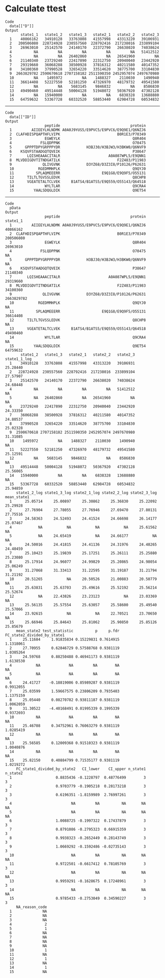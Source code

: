 # Calculate ttest 

    Code
      data[["D"]]
    Output
           state1_1   state1_2   state1_3   state2_1   state2_2   state2_3
      1    40866162   34910128   33763808   41557998   43313220   39106931
      2   200506080  228724928  230557560  228792416  217238016  233899104
      3    26963010   25142570   24140170   22372790   26638020   74038624
      4          NA         NA         NA         NA         NA   51412512
      5          NA         NA   26402860         NA   26541960         NA
      6    21140340   23729240   22417890   22312750   20940040   23442920
      7    29319660   36068288   38500928   37816312   40211580   40147352
      8    34100360   37990528   32654220   33514620   38775700   33104830
      9  2663829782 2590670618 2707158182 2511590350 2452957074 2497670980
      10         NA    1495972         NA    1488327    2110030    1490940
      11   36614408   52227550   52181250   47326970   48179732   49541580
      12         NA         NA    5683145    9846832         NA    8586830
      13   49490460   49514448   50004128   51948072   50367920   47302128
      14         NA   15940000         NA         NA    6838328   13688880
      15   64759632   53367728   60332520   58853440   62984728   60534832

---

    Code
      data[["ID"]]
    Output
                      peptide                                protein
      1         AIIEEYLHLNDMK A0A0J9YUS5/E9PVC5/E9PVC6/E9Q9E1/Q6NZJ6
      2  CLAFHDISPQAPTHFLVIPK                          B0R1E3/P70349
      3               EGWEYLK                                 Q8R404
      4             FSLQDPPNK                                 O70475
      5      GPPPTDPYGRPPPYDR            H3BJ30/H3BJW3/H3BKW0/Q6NVF9
      6    KSQVFSTAADGQTQVEIK                                 P38647
      7       LQISHEAAACITALR                      A0A087WPL5/E9QNN1
      8  MLVDDIGDVTITNDGATILK                          F2Z483/P11983
      9              QLIVGVNK            D3YZ68/D3Z3I8/P10126/P62631
      10           RGEDMMHPLK                                 Q9QYJ0
      11          SPLAQMEEERR                   E9Q1G8/E9Q9F5/O55131
      12      TILTLTGVSSLEDVK                                 Q8CHP8
      13      VGEATETALTCLVEK     B1ATS4/B1ATS5/E9Q559/O55143/Q64518
      14              WYLTLAR                                 Q9CRA4
      15         YAALSDQGLDIK                                 Q9ET54

---

    Code
      pData
    Output
                      peptide                                protein   state1_1
      1         AIIEEYLHLNDMK A0A0J9YUS5/E9PVC5/E9PVC6/E9Q9E1/Q6NZJ6   40866162
      2  CLAFHDISPQAPTHFLVIPK                          B0R1E3/P70349  200506080
      3               EGWEYLK                                 Q8R404   26963010
      4             FSLQDPPNK                                 O70475         NA
      5      GPPPTDPYGRPPPYDR            H3BJ30/H3BJW3/H3BKW0/Q6NVF9         NA
      6    KSQVFSTAADGQTQVEIK                                 P38647   21140340
      7       LQISHEAAACITALR                      A0A087WPL5/E9QNN1   29319660
      8  MLVDDIGDVTITNDGATILK                          F2Z483/P11983   34100360
      9              QLIVGVNK            D3YZ68/D3Z3I8/P10126/P62631 2663829782
      10           RGEDMMHPLK                                 Q9QYJ0         NA
      11          SPLAQMEEERR                   E9Q1G8/E9Q9F5/O55131   36614408
      12      TILTLTGVSSLEDVK                                 Q8CHP8         NA
      13      VGEATETALTCLVEK     B1ATS4/B1ATS5/E9Q559/O55143/Q64518   49490460
      14              WYLTLAR                                 Q9CRA4         NA
      15         YAALSDQGLDIK                                 Q9ET54   64759632
           state1_2   state1_3   state2_1   state2_2   state2_3 state1_1_log
      1    34910128   33763808   41557998   43313220   39106931     25.28440
      2   228724928  230557560  228792416  217238016  233899104     27.57907
      3    25142570   24140170   22372790   26638020   74038624     24.68448
      4          NA         NA         NA         NA   51412512           NA
      5          NA   26402860         NA   26541960         NA           NA
      6    23729240   22417890   22312750   20940040   23442920     24.33350
      7    36068288   38500928   37816312   40211580   40147352     24.80537
      8    37990528   32654220   33514620   38775700   33104830     25.02328
      9  2590670618 2707158182 2511590350 2452957074 2497670980     31.31085
      10    1495972         NA    1488327    2110030    1490940           NA
      11   52227550   52181250   47326970   48179732   49541580     25.12591
      12         NA    5683145    9846832         NA    8586830           NA
      13   49514448   50004128   51948072   50367920   47302128     25.56065
      14   15940000         NA         NA    6838328   13688880           NA
      15   53367728   60332520   58853440   62984728   60534832     25.94859
         state1_2_log state1_3_log state2_1_log state2_2_log state2_3_log mean_state1
      1      25.05714     25.00897     25.30862     25.36830     25.22092    25.29928
      2      27.76904     27.78055     27.76946     27.69470     27.80131    27.75516
      3      24.58363     24.52493     24.41524     24.66698     26.14177    25.07467
      4            NA           NA           NA           NA     25.61562          NA
      5            NA     24.65419           NA     24.66177           NA          NA
      6      24.50016     24.41815     24.41136     24.31976     24.48265    24.40459
      7      25.10423     25.19839     25.17251     25.26111     25.25880    25.23080
      8      25.17914     24.96077     24.99829     25.20865     24.98054    25.06249
      9      31.27068     31.33413     31.22595     31.19187     31.21794    31.21192
      10     20.51265           NA     20.50526     21.00883     20.50779          NA
      11     25.63831     25.63703     25.49616     25.52192     25.56214    25.52674
      12           NA     22.43826     23.23123           NA     23.03369          NA
      13     25.56135     25.57554     25.63057     25.58600     25.49540    25.57066
      14     23.92615           NA           NA     22.70521     23.70650          NA
      15     25.66946     25.84643     25.81062     25.90850     25.85126    25.85679
         mean_state2 test_statistic          p     p.fdr FC_state2_divided_by_state1
      1     25.11684     1.91835834 0.15229831 0.7614915                   1.1318061
      2     27.70955     0.62846729 0.57588768 0.9381119                   1.0305264
      3     24.59768     0.88250488 0.46941173 0.9381119                   1.6138530
      4           NA             NA         NA        NA                          NA
      5           NA             NA         NA        NA                          NA
      6     24.41727    -0.18819006 0.85989287 0.9381119                   0.9912055
      7     25.03599     1.59667575 0.23806209 0.7935403                   1.1375159
      8     25.05440     0.08270782 0.93811187 0.9381119                   1.0062059
      9     31.30522    -4.40168491 0.01995339 0.1995339                   0.9372693
      10          NA             NA         NA        NA                          NA
      11    25.46708     0.34752961 0.76063279 0.9381119                   1.0285419
      12          NA             NA         NA        NA                          NA
      13    25.56585     0.12009368 0.91510323 0.9381119                   1.0040876
      14          NA             NA         NA        NA                          NA
      15    25.82150     0.40884799 0.71535177 0.9381119                   1.0219272
         FC_state1_divided_by_state2   CI_lower    CI_upper n_state1 n_state2
      1                    0.8835436 -0.1228797  0.48776499        3        3
      2                    0.9703779 -0.1905218  0.28173218        3        3
      3                    0.6196351 -1.8159989  2.76997261        3        3
      4                           NA         NA          NA       NA       NA
      5                           NA         NA          NA       NA       NA
      6                    1.0088725 -0.1997322  0.17437879        3        3
      7                    0.8791086 -0.2795323  0.66915359        3        3
      8                    0.9938323 -0.2652449  0.28143749        3        3
      9                    1.0669292 -0.1592486 -0.02735143        3        3
      10                          NA         NA          NA       NA       NA
      11                   0.9722501 -0.6617412  0.78105769        3        3
      12                          NA         NA          NA       NA       NA
      13                   0.9959291 -0.1628675  0.17248961        3        3
      14                          NA         NA          NA       NA       NA
      15                   0.9785433 -0.2753049  0.34590227        3        3
         NA_reason_code
      1              NA
      2              NA
      3              NA
      4               2
      5               1
      6              NA
      7              NA
      8              NA
      9              NA
      10              1
      11             NA
      12              1
      13             NA
      14              1
      15             NA

